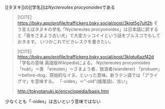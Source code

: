 
[[タヌキ]]の[[学名]]は*Nyctereutes procyonoides*である

> [!CITE] https://bsky.app/profile/traffickerg.bsky.social/post/3klqt5g7ult2h
> そう言えばタヌキの学名「Nyctereutes procyonoides」は日本語に訳すると「夜をさまよう古い犬」で大変カッコイイという話をブルスコでもしておきます。 いつかこれでピカレスクを書きたい。

> [!CITE] https://bsky.app/profile/traffickerg.bsky.social/post/3klqtu6azf42d
> 「学名の意味
英語版Wikipediaによる。
Nyctereutes procyonoides
「nukt」＝夜
「ereuten」＝さまよう者、放浪者(wanderer)
「prokuon」＝before-dog、原始的なイヌ、といった意味。新ラテン語では「アライグマ」を意味する。
「-oides」＝"-old"(接尾語)、古い」
>
> http://tokyotanuki.jp/encyclopedia/basis.htm


少なくとも「-oides」は古いという意味ではない
